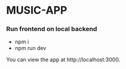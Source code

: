 # MUSIC-APP

### Run frontend on local backend

- npm i
- npm run dev

You can view the app at http://localhost:3000.
